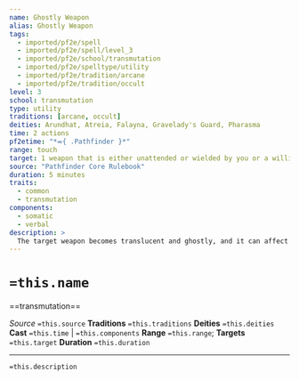 ```yaml
---
name: Ghostly Weapon
alias: Ghostly Weapon
tags:
  - imported/pf2e/spell
  - imported/pf2e/spell/level_3
  - imported/pf2e/school/transmutation
  - imported/pf2e/spelltype/utility
  - imported/pf2e/tradition/arcane
  - imported/pf2e/tradition/occult
level: 3
school: transmutation
type: utility
traditions: [arcane, occult]
deities: Arundhat, Atreia, Falayna, Gravelady's Guard, Pharasma
time: 2 actions
pf2etime: "*⬺{ .Pathfinder }*"
range: touch
target: 1 weapon that is either unattended or wielded by you or a willing ally
source: "Pathfinder Core Rulebook"
duration: 5 minutes
traits:
  - common
  - transmutation
components:
  - somatic
  - verbal
description: >
  The target weapon becomes translucent and ghostly, and it can affect material and incorporeal creatures and objects. It can be wielded by a corporeal or incorporeal creature and gains the effects of the ghost touch property rune. If the weapon is magical and already has the maximum number of property runes, the wielder can choose one to suppress to gain ghost touch.
---
```

# `=this.name`
==transmutation==

*Source* `=this.source`
**Traditions** `=this.traditions`
**Deities** `=this.deities`
**Cast** `=this.time` | `=this.components`
**Range** `=this.range`; **Targets** `=this.target`
**Duration** `=this.duration`

***
`=this.description`